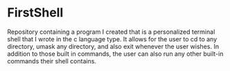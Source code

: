 # FirstShell
Repository containing a program I created that is a personalized terminal shell that I wrote in the c language type. It allows for the user to cd to any directory, umask any directory, and also exit whenever the user wishes. In addition to those built in commands, the user can also run any other built-in commands their shell contains. 
